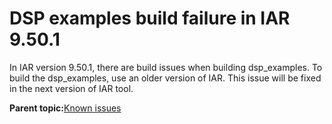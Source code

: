 # DSP examples build failure in IAR 9.50.1 

In IAR version 9.50.1, there are build issues when building dsp\_examples. To build the dsp\_examples, use an older version of IAR. This issue will be fixed in the next version of IAR tool.

**Parent topic:**[Known issues](../topics/known_issues.md)

